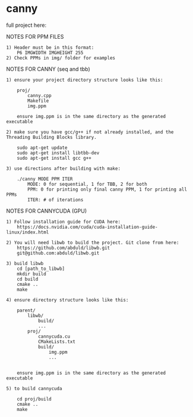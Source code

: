 # canny

full project here:


NOTES FOR PPM FILES

    1) Header must be in this format:
        P6 IMGWIDTH IMGHEIGHT 255
    2) Check PPMs in img/ folder for examples



NOTES FOR CANNY (seq and tbb)

    1) ensure your project directory structure looks like this:

        proj/
            canny.cpp
            Makefile
            img.ppm

        ensure img.ppm is in the same directory as the generated executable

    2) make sure you have gcc/g++ if not already installed, and the Threading Building Blocks library.

        sudo apt-get update
        sudo apt-get install libtbb-dev
        sudo apt-get install gcc g++ 
        
    3) use directions after building with make:

        ./canny MODE PPM ITER
            MODE: 0 for sequential, 1 for TBB, 2 for both
            PPM: 0 for printing only final canny PPM, 1 for printing all PPMs
            ITER: # of iterations



NOTES FOR CANNYCUDA (GPU)

    1) Follow installation guide for CUDA here:
        https://docs.nvidia.com/cuda/cuda-installation-guide-linux/index.html

    2) You will need libwb to build the project. Git clone from here:
        https://github.com/abduld/libwb.git
        git@github.com:abduld/libwb.git

    3) build libwb
        cd [path_to_libwb]
        mkdir build
        cd build
        cmake ..
        make
    
    4) ensure directory structure looks like this:

        parent/
            libwb/
                build/
                ...
            proj/
                cannycuda.cu
                CMakeLists.txt
                build/
                    img.ppm
                    ...
                
            
        ensure img.ppm is in the same directory as the generated executable

    5) to build cannycuda

        cd proj/build
        cmake ..
        make
    